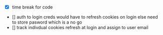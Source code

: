 * [X] time break for code
* [] auth to login creds would have to refresh cookies on login else need to store pasword which is a no go
* [] track indivdual cookies refresh at login and assign to user email
